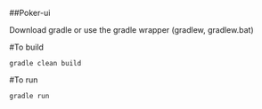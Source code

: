 ##Poker-ui

Download gradle or use the gradle wrapper (gradlew, gradlew.bat)

#To build 

`gradle clean build`

#To run

`gradle run`